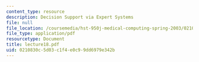 ```yaml
---
content_type: resource
description: Decision Support via Expert Systems
file: null
file_location: /coursemedia/hst-950j-medical-computing-spring-2003/0210830c5d03c1f4e0c99dd6979e342b_lecture18.pdf
file_type: application/pdf
resourcetype: Document
title: lecture18.pdf
uid: 0210830c-5d03-c1f4-e0c9-9dd6979e342b
---
```

